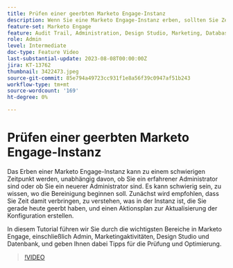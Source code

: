 ```yaml
---
title: Prüfen einer geerbten Marketo Engage-Instanz
description: Wenn Sie eine Marketo Engage-Instanz erben, sollten Sie Zeit damit verbringen, zu verstehen, was sich in der Instanz befindet, und einen Aktionsplan erstellen, um die Konfiguration zu aktualisieren. In diesem Tutorial werden die wichtigsten Abschnitte in Marketo Engage behandelt, darunter Admin, Marketingaktivitäten, Design Studio und Datenbank. Außerdem erhalten Sie Tipps für die fortlaufende Prüfung und Optimierung.
feature-set: Marketo Engage
feature: Audit Trail, Administration, Design Studio, Marketing, Database
role: Admin
level: Intermediate
doc-type: Feature Video
last-substantial-update: 2023-08-08T00:00:00Z
jira: KT-13762
thumbnail: 3422473.jpeg
source-git-commit: 85e794a49723cc931f1e8a56f39c0947af51b243
workflow-type: tm+mt
source-wordcount: '169'
ht-degree: 0%

---
```



# Prüfen einer geerbten Marketo Engage-Instanz

Das Erben einer Marketo Engage-Instanz kann zu einem schwierigen Zeitpunkt werden, unabhängig davon, ob Sie ein erfahrener Administrator sind oder ob Sie ein neuerer Administrator sind. Es kann schwierig sein, zu wissen, wo die Bereinigung beginnen soll. Zunächst wird empfohlen, dass Sie Zeit damit verbringen, zu verstehen, was in der Instanz ist, die Sie gerade heute geerbt haben, und einen Aktionsplan zur Aktualisierung der Konfiguration erstellen.

In diesem Tutorial führen wir Sie durch die wichtigsten Bereiche in Marketo Engage, einschließlich Admin, Marketingaktivitäten, Design Studio und Datenbank, und geben Ihnen dabei Tipps für die Prüfung und Optimierung.

>[!VIDEO](https://video.tv.adobe.com/v/3422473/?learn=on)